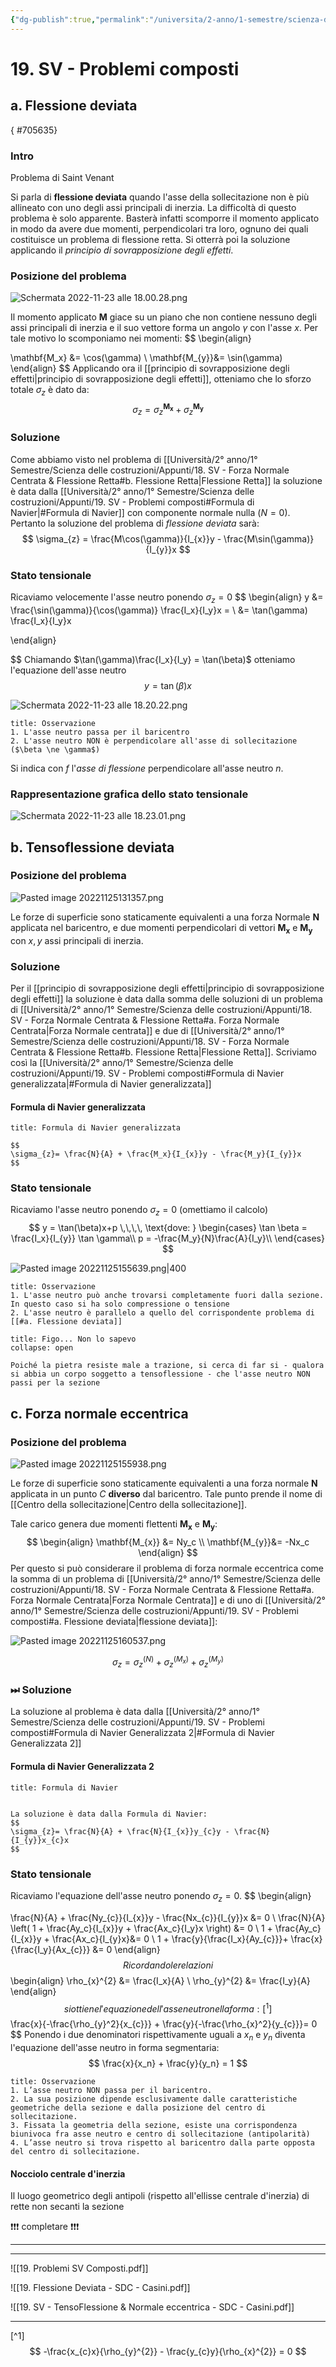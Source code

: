 ```yaml
---
{"dg-publish":true,"permalink":"/universita/2-anno/1-semestre/scienza-delle-costruzioni/appunti/19-sv-problemi-composti/"}
---
```


# 19. SV - Problemi composti
## a. Flessione deviata
{ #705635}


### Intro
Problema di Saint Venant

Si parla di **flessione deviata** quando l'asse della sollecitazione non è più allineato con uno degli assi principali di inerzia. 
La difficoltà di questo problema è solo apparente. Basterà infatti scomporre il momento applicato in modo da avere due momenti, perpendicolari tra loro, ognuno dei quali costituisce un problema di flessione retta. Si otterrà poi la soluzione applicando il *principio di sovrapposizione degli effetti*.

### Posizione del problema

![Schermata 2022-11-23 alle 18.00.28.png](/img/user/Universit%C3%A0/2%C2%B0%20anno/1%C2%B0%20Semestre/Scienza%20delle%20costruzioni/allegati/Schermata%202022-11-23%20alle%2018.00.28.png)

Il momento applicato $\mathbf{M}$ giace su un piano che non contiene nessuno degli assi principali di inerzia e il suo vettore forma un angolo $\gamma$ con l'asse $x$. Per tale motivo lo scomponiamo nei momenti:
$$
\begin{align}

\mathbf{M_x} &= \cos(\gamma) \\
\mathbf{M_{y}}&= \sin(\gamma)
\end{align}
$$
Applicando ora il [[principio di sovrapposizione degli effetti\|principio di sovrapposizione degli effetti]],  otteniamo che lo sforzo totale $\sigma_z$ è dato da:
$$
\sigma_{z}= \sigma_z^{\mathbf{M_{x}}}+ \sigma_z^{\mathbf{M_y}}
$$

### Soluzione
Come abbiamo visto nel problema di [[Università/2° anno/1° Semestre/Scienza delle costruzioni/Appunti/18. SV - Forza Normale Centrata & Flessione Retta#b. Flessione Retta\|Flessione Retta]] la soluzione è data dalla [[Università/2° anno/1° Semestre/Scienza delle costruzioni/Appunti/19. SV - Problemi composti#Formula di Navier\|#Formula di Navier]] con componente normale nulla ($N = 0$). Pertanto la soluzione del problema di *flessione deviata* sarà: 
$$
\sigma_{z} = \frac{M\cos(\gamma)}{I_{x}}y - \frac{M\sin(\gamma)}{I_{y}}x
$$
### Stato tensionale
Ricaviamo velocemente l'asse neutro ponendo $\sigma_{z}= 0$
$$
\begin{align}
y &= \frac{\sin(\gamma)}{\cos(\gamma)} \frac{I_x}{I_y}x = \\
&= \tan(\gamma) \frac{I_x}{I_y}x

\end{align}

$$
Chiamando $\tan(\gamma)\frac{I_x}{I_y} = \tan(\beta)$ otteniamo l'equazione dell'asse neutro
$$
y = \tan(\beta)x
$$

![Schermata 2022-11-23 alle 18.20.22.png](/img/user/Universit%C3%A0/2%C2%B0%20anno/1%C2%B0%20Semestre/Scienza%20delle%20costruzioni/allegati/Schermata%202022-11-23%20alle%2018.20.22.png) 

```ad-warning
title: Osservazione
1. L'asse neutro passa per il baricentro
2. L'asse neutro NON è perpendicolare all'asse di sollecitazione ($\beta \ne \gamma$)
```

Si indica con $f$ l'*asse di flessione* perpendicolare all'asse neutro $n$.

### Rappresentazione grafica dello stato tensionale

![Schermata 2022-11-23 alle 18.23.01.png](/img/user/Universit%C3%A0/2%C2%B0%20anno/1%C2%B0%20Semestre/Scienza%20delle%20costruzioni/allegati/Schermata%202022-11-23%20alle%2018.23.01.png)





## b. Tensoflessione deviata

### Posizione del problema

![Pasted image 20221125131357.png](/img/user/Universit%C3%A0/2%C2%B0%20anno/1%C2%B0%20Semestre/Scienza%20delle%20costruzioni/allegati/Pasted%20image%2020221125131357.png)

Le forze di superficie sono staticamente equivalenti a una forza Normale $\mathbf{N}$ applicata nel baricentro, e due momenti perpendicolari di vettori $\mathbf{M_x}$ e $\mathbf{M_y}$ con $x, y$ assi principali di inerzia.

### Soluzione
Per il [[principio di sovrapposizione degli effetti\|principio di sovrapposizione degli effetti]] la soluzione è data dalla somma delle soluzioni di un problema di [[Università/2° anno/1° Semestre/Scienza delle costruzioni/Appunti/18. SV - Forza Normale Centrata & Flessione Retta#a. Forza Normale Centrata\|Forza Normale centrata]] e due di [[Università/2° anno/1° Semestre/Scienza delle costruzioni/Appunti/18. SV - Forza Normale Centrata & Flessione Retta#b. Flessione Retta\|Flessione Retta]]. Scriviamo così la [[Università/2° anno/1° Semestre/Scienza delle costruzioni/Appunti/19. SV - Problemi composti#Formula di Navier generalizzata\|#Formula di Navier generalizzata]]

#### Formula di Navier generalizzata

```ad-Teo
title: Formula di Navier generalizzata

$$
\sigma_{z}= \frac{N}{A} + \frac{M_x}{I_{x}}y - \frac{M_y}{I_{y}}x
$$

```

### Stato tensionale
Ricaviamo l'asse neutro ponendo $\sigma_{z}= 0$ (omettiamo il calcolo)
$$
y = \tan(\beta)x+p \,\,\,\, \text{dove: } 
\begin{cases} 
  \tan \beta = \frac{I_x}{I_{y}} \tan \gamma\\
  p = -\frac{M_y}{N}\frac{A}{I_y}\\
\end{cases}
$$

![Pasted image 20221125155639.png|400](/img/user/Universit%C3%A0/2%C2%B0%20anno/1%C2%B0%20Semestre/Scienza%20delle%20costruzioni/allegati/Pasted%20image%2020221125155639.png)

```ad-warning
title: Osservazione
1. L'asse neutro può anche trovarsi completamente fuori dalla sezione.
In questo caso si ha solo compressione o tensione
2. L'asse neutro è parallelo a quello del corrispondente problema di [[#a. Flessione deviata]]
```

```ad-info
title: Figo... Non lo sapevo
collapse: open

Poiché la pietra resiste male a trazione, si cerca di far si - qualora si abbia un corpo soggetto a tensoflessione - che l'asse neutro NON passi per la sezione

```

## c. Forza normale eccentrica
### Posizione del problema

![Pasted image 20221125155938.png](/img/user/Universit%C3%A0/2%C2%B0%20anno/1%C2%B0%20Semestre/Scienza%20delle%20costruzioni/allegati/Pasted%20image%2020221125155938.png)

Le forze di superficie sono staticamente equivalenti a una forza normale $\mathbf{N}$ applicata in un punto $C$ **diverso** dal baricentro. Tale punto prende il nome di [[Centro della sollecitazione\|Centro della sollecitazione]].

Tale carico genera due momenti flettenti $\mathbf{M_x}$ e $\mathbf{M_y}$:
$$
\begin{align}
\mathbf{M_{x}} &= Ny_c \\
\mathbf{M_{y}}&= -Nx_c
\end{align}
$$
Per questo si può considerare il problema di forza normale eccentrica come la somma di un problema di [[Università/2° anno/1° Semestre/Scienza delle costruzioni/Appunti/18. SV - Forza Normale Centrata & Flessione Retta#a. Forza Normale Centrata\|Forza Normale Centrata]] e di uno di [[Università/2° anno/1° Semestre/Scienza delle costruzioni/Appunti/19. SV - Problemi composti#a. Flessione deviata\|flessione deviata]]:

![Pasted image 20221125160537.png](/img/user/Universit%C3%A0/2%C2%B0%20anno/1%C2%B0%20Semestre/Scienza%20delle%20costruzioni/allegati/Pasted%20image%2020221125160537.png)

$$
\sigma_{z} = \sigma_z^{({N})} + \sigma_z^{(M_{x})} + \sigma_{z}^{(M_{y})}
$$
### ⏭ Soluzione
La soluzione al problema è data dalla [[Università/2° anno/1° Semestre/Scienza delle costruzioni/Appunti/19. SV - Problemi composti#Formula di Navier Generalizzata 2\|#Formula di Navier Generalizzata 2]]
#### Formula di Navier Generalizzata 2

```ad-Teo
title: Formula di Navier


La soluzione è data dalla Formula di Navier:
$$
\sigma_{z}= \frac{N}{A} + \frac{N}{I_{x}}y_{c}y - \frac{N}{I_{y}}x_{c}x
$$

```

### Stato tensionale
Ricaviamo l'equazione dell'asse neutro ponendo $\sigma_z = 0$.
$$
\begin{align}

\frac{N}{A} + \frac{Ny_{c}}{I_{x}}y - \frac{Nx_{c}}{I_{y}}x &= 0 \\
\frac{N}{A} \left( 1 + \frac{Ay_c}{I_{x}}y + \frac{Ax_c}{I_y}x \right) &= 0 \\
1 + \frac{Ay_c}{I_{x}}y + \frac{Ax_c}{I_{y}x}&= 0 \\
1 + \frac{y}{\frac{I_x}{Ay_{c}}}+ \frac{x}{\frac{I_y}{Ax_{c}}} &= 0
\end{align}
$$
Ricordando le relazioni
$$
\begin{align}
\rho_{x}^{2}  &= \frac{I_x}{A} \\
\rho_{y}^{2}  &= \frac{I_y}{A}
\end{align}
$$
si ottiene l'equazione dell'asse neutro nella forma:[^1]
$$
\frac{x}{-\frac{\rho_{y}^2}{x_{c}}} + \frac{y}{-\frac{\rho_{x}^2}{y_{c}}}= 0
$$ 
Ponendo i due denominatori rispettivamente uguali a $x_n$ e $y_n$ diventa l'equazione dell'asse neutro in forma segmentaria:
$$
\frac{x}{x_n} + \frac{y}{y_n} = 1
$$

```ad-warning
title: Osservazione
1. L’asse neutro NON passa per il baricentro.
2. La sua posizione dipende esclusivamente dalle caratteristiche geometriche della sezione e dalla posizione del centro di sollecitazione.
3. Fissata la geometria della sezione, esiste una corrispondenza biunivoca fra asse neutro e centro di sollecitazione (antipolarità)
4. L’asse neutro si trova rispetto al baricentro dalla parte opposta del centro di sollecitazione.

```


#### Nocciolo centrale d'inerzia
Il luogo geometrico degli antipoli (rispetto all'ellisse centrale d'inerzia) di rette non secanti la sezione

❗️❗️❗️ completare ❗️❗️❗️



___


___
![[19. Problemi SV Composti.pdf]]

![[19. Flessione Deviata - SDC - Casini.pdf]]

![[19. SV - TensoFlessione & Normale eccentrica - SDC - Casini.pdf]]

___
[^1] 
$$
-\frac{x_{c}x}{\rho_{y}^{2}} - \frac{y_{c}y}{\rho_{x}^{2}} = 0
$$



